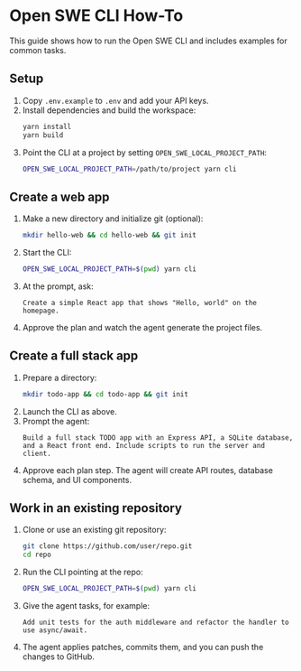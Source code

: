 # Open SWE CLI How-To

This guide shows how to run the Open SWE CLI and includes examples for common tasks.

## Setup

1. Copy `.env.example` to `.env` and add your API keys.
2. Install dependencies and build the workspace:
   ```bash
   yarn install
   yarn build
   ```
3. Point the CLI at a project by setting `OPEN_SWE_LOCAL_PROJECT_PATH`:
   ```bash
   OPEN_SWE_LOCAL_PROJECT_PATH=/path/to/project yarn cli
   ```

## Create a web app

1. Make a new directory and initialize git (optional):
   ```bash
   mkdir hello-web && cd hello-web && git init
   ```
2. Start the CLI:
   ```bash
   OPEN_SWE_LOCAL_PROJECT_PATH=$(pwd) yarn cli
   ```
3. At the prompt, ask:
   ```
   Create a simple React app that shows "Hello, world" on the homepage.
   ```
4. Approve the plan and watch the agent generate the project files.

## Create a full stack app

1. Prepare a directory:
   ```bash
   mkdir todo-app && cd todo-app && git init
   ```
2. Launch the CLI as above.
3. Prompt the agent:
   ```
   Build a full stack TODO app with an Express API, a SQLite database, and a React front end. Include scripts to run the server and client.
   ```
4. Approve each plan step. The agent will create API routes, database schema, and UI components.

## Work in an existing repository

1. Clone or use an existing git repository:
   ```bash
   git clone https://github.com/user/repo.git
   cd repo
   ```
2. Run the CLI pointing at the repo:
   ```bash
   OPEN_SWE_LOCAL_PROJECT_PATH=$(pwd) yarn cli
   ```
3. Give the agent tasks, for example:
   ```
   Add unit tests for the auth middleware and refactor the handler to use async/await.
   ```
4. The agent applies patches, commits them, and you can push the changes to GitHub.

